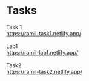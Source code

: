 # Tasks
Task 1 <br>
https://ramil-task1.netlify.app/
<br> <br>
Lab1 <br>
https://ramil-lab1.netlify.app/
<br><br>
Task2 <br>
https://ramil-task2.netlify.app/
